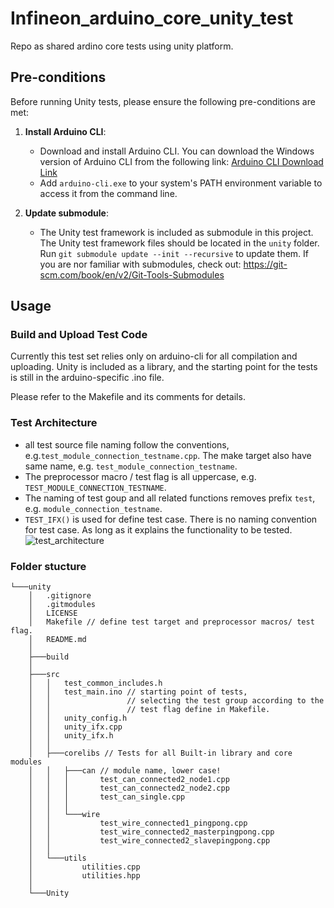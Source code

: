 # Infineon_arduino_core_unity_test

Repo as shared ardino core tests using unity platform.

## Pre-conditions
Before running Unity tests, please ensure the following pre-conditions are met:

1. **Install Arduino CLI**:
   - Download and install Arduino CLI. You can download the Windows version of Arduino CLI from the following link:
     [Arduino CLI Download Link](https://downloads.arduino.cc/arduino-cli/arduino-cli_latest_Windows_64bit.zip)
   - Add `arduino-cli.exe` to your system's PATH environment variable to access it from the command line.

2. **Update submodule**:
   - The Unity test framework is included as submodule in this project. The Unity test framework files should be located in the `unity` folder. Run  `git submodule update --init --recursive` to update them.  If you are nor familiar with submodules, check out: https://git-scm.com/book/en/v2/Git-Tools-Submodules 

## Usage
### Build and Upload Test Code
Currently this test set relies only on arduino-cli for all compilation and uploading. Unity is included as a library, and the starting point for the tests is still in the arduino-specific .ino file.

Please refer to the Makefile and its comments for details.

### Test Architecture
- all test source file naming follow the conventions, e.g.`test_module_connection_testname.cpp`. The make target also have same name, e.g. `test_module_connection_testname`. 
- The preprocessor macro / test flag is all uppercase, e.g. `TEST_MODULE_CONNECTION_TESTNAME`.
- The naming of test goup and all related functions removes prefix `test`, e.g. `module_connection_testname`.
- `TEST_IFX()` is used for define test case. There is no naming convention for test case. As long as it explains the functionality to be tested.
![test_architecture](./assets/test_architecture.svg)


### Folder stucture
```
└───unity
    │   .gitignore
    │   .gitmodules
    │   LICENSE
    │   Makefile // define test target and preprocessor macros/ test flag. 
    │   README.md
    │
    ├───build
    │
    ├───src
    │   │   test_common_includes.h
    │   │   test_main.ino // starting point of tests,
    │   │                 // selecting the test group according to the 
    │   │                 // test flag define in Makefile.
    │   │   unity_config.h
    │   │   unity_ifx.cpp
    │   │   unity_ifx.h
    │   │
    │   ├───corelibs // Tests for all Built-in library and core modules
    │   │   ├───can // module name, lower case!
    │   │   │       test_can_connected2_node1.cpp
    │   │   │       test_can_connected2_node2.cpp
    │   │   │       test_can_single.cpp
    │   │   │
    │   │   └───wire
    │   │           test_wire_connected1_pingpong.cpp
    │   │           test_wire_connected2_masterpingpong.cpp
    │   │           test_wire_connected2_slavepingpong.cpp
    │   │
    │   └───utils
    │           utilities.cpp
    │           utilities.hpp
    │
    └───Unity
```

